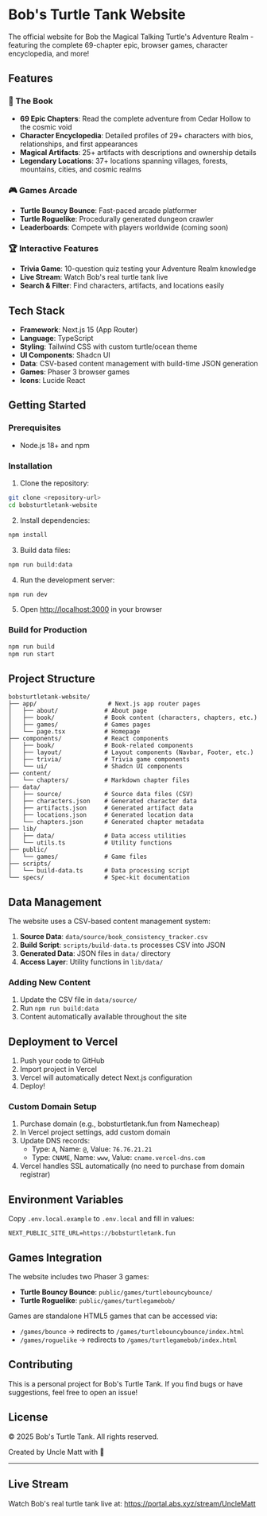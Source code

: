 # Bob's Turtle Tank Website

The official website for Bob the Magical Talking Turtle's Adventure Realm - featuring the complete 69-chapter epic, browser games, character encyclopedia, and more!

## Features

### 📖 The Book
- **69 Epic Chapters**: Read the complete adventure from Cedar Hollow to the cosmic void
- **Character Encyclopedia**: Detailed profiles of 29+ characters with bios, relationships, and first appearances
- **Magical Artifacts**: 25+ artifacts with descriptions and ownership details
- **Legendary Locations**: 37+ locations spanning villages, forests, mountains, cities, and cosmic realms

### 🎮 Games Arcade
- **Turtle Bouncy Bounce**: Fast-paced arcade platformer
- **Turtle Roguelike**: Procedurally generated dungeon crawler
- **Leaderboards**: Compete with players worldwide (coming soon)

### 🏆 Interactive Features
- **Trivia Game**: 10-question quiz testing your Adventure Realm knowledge
- **Live Stream**: Watch Bob's real turtle tank live
- **Search & Filter**: Find characters, artifacts, and locations easily

## Tech Stack

- **Framework**: Next.js 15 (App Router)
- **Language**: TypeScript
- **Styling**: Tailwind CSS with custom turtle/ocean theme
- **UI Components**: Shadcn UI
- **Data**: CSV-based content management with build-time JSON generation
- **Games**: Phaser 3 browser games
- **Icons**: Lucide React

## Getting Started

### Prerequisites
- Node.js 18+ and npm

### Installation

1. Clone the repository:
```bash
git clone <repository-url>
cd bobsturtletank-website
```

2. Install dependencies:
```bash
npm install
```

3. Build data files:
```bash
npm run build:data
```

4. Run the development server:
```bash
npm run dev
```

5. Open [http://localhost:3000](http://localhost:3000) in your browser

### Build for Production

```bash
npm run build
npm run start
```

## Project Structure

```
bobsturtletank-website/
├── app/                    # Next.js app router pages
│   ├── about/             # About page
│   ├── book/              # Book content (characters, chapters, etc.)
│   ├── games/             # Games pages
│   └── page.tsx           # Homepage
├── components/            # React components
│   ├── book/              # Book-related components
│   ├── layout/            # Layout components (Navbar, Footer, etc.)
│   ├── trivia/            # Trivia game components
│   └── ui/                # Shadcn UI components
├── content/
│   └── chapters/          # Markdown chapter files
├── data/
│   ├── source/            # Source data files (CSV)
│   ├── characters.json    # Generated character data
│   ├── artifacts.json     # Generated artifact data
│   ├── locations.json     # Generated location data
│   └── chapters.json      # Generated chapter metadata
├── lib/
│   ├── data/              # Data access utilities
│   └── utils.ts           # Utility functions
├── public/
│   └── games/             # Game files
├── scripts/
│   └── build-data.ts      # Data processing script
└── specs/                 # Spec-kit documentation
```

## Data Management

The website uses a CSV-based content management system:

1. **Source Data**: `data/source/book_consistency_tracker.csv`
2. **Build Script**: `scripts/build-data.ts` processes CSV into JSON
3. **Generated Data**: JSON files in `data/` directory
4. **Access Layer**: Utility functions in `lib/data/`

### Adding New Content

1. Update the CSV file in `data/source/`
2. Run `npm run build:data`
3. Content automatically available throughout the site

## Deployment to Vercel

1. Push your code to GitHub
2. Import project in Vercel
3. Vercel will automatically detect Next.js configuration
4. Deploy!

### Custom Domain Setup

1. Purchase domain (e.g., bobsturtletank.fun from Namecheap)
2. In Vercel project settings, add custom domain
3. Update DNS records:
   - Type: `A`, Name: `@`, Value: `76.76.21.21`
   - Type: `CNAME`, Name: `www`, Value: `cname.vercel-dns.com`
4. Vercel handles SSL automatically (no need to purchase from domain registrar)

## Environment Variables

Copy `.env.local.example` to `.env.local` and fill in values:

```env
NEXT_PUBLIC_SITE_URL=https://bobsturtletank.fun
```

## Games Integration

The website includes two Phaser 3 games:
- **Turtle Bouncy Bounce**: `public/games/turtlebouncybounce/`
- **Turtle Roguelike**: `public/games/turtlegamebob/`

Games are standalone HTML5 games that can be accessed via:
- `/games/bounce` → redirects to `/games/turtlebouncybounce/index.html`
- `/games/roguelike` → redirects to `/games/turtlegamebob/index.html`

## Contributing

This is a personal project for Bob's Turtle Tank. If you find bugs or have suggestions, feel free to open an issue!

## License

© 2025 Bob's Turtle Tank. All rights reserved.

Created by Uncle Matt with 💚

---

## Live Stream

Watch Bob's real turtle tank live at: https://portal.abs.xyz/stream/UncleMatt

